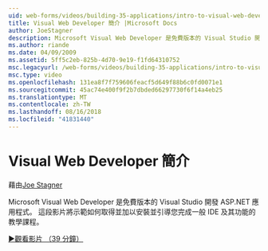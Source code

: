 ```yaml
---
uid: web-forms/videos/building-35-applications/intro-to-visual-web-developer
title: Visual Web Developer 簡介 |Microsoft Docs
author: JoeStagner
description: Microsoft Visual Web Developer 是免費版本的 Visual Studio 開發 ASP.NET 應用程式。 這段影片將示範如何取得並安裝它和 t...
ms.author: riande
ms.date: 04/09/2009
ms.assetid: 5ff5c2eb-825b-4d70-9e19-f1fd64310752
msc.legacyurl: /web-forms/videos/building-35-applications/intro-to-visual-web-developer
msc.type: video
ms.openlocfilehash: 131ea8f7f759606feacf5d649f88b6c0fd0071e1
ms.sourcegitcommit: 45ac74e400f9f2b7dbded66297730f6f14a4eb25
ms.translationtype: MT
ms.contentlocale: zh-TW
ms.lasthandoff: 08/16/2018
ms.locfileid: "41831440"
---
```

<a name="intro-to-visual-web-developer"></a>Visual Web Developer 簡介
====================
藉由[Joe Stagner](https://github.com/JoeStagner)

Microsoft Visual Web Developer 是免費版本的 Visual Studio 開發 ASP.NET 應用程式。 這段影片將示範如何取得並加以安裝並引導您完成一般 IDE 及其功能的教學課程。

[&#9654;觀看影片 （39 分鐘）](https://channel9.msdn.com/Blogs/ASP-NET-Site-Videos/intro-to-visual-web-developer)
